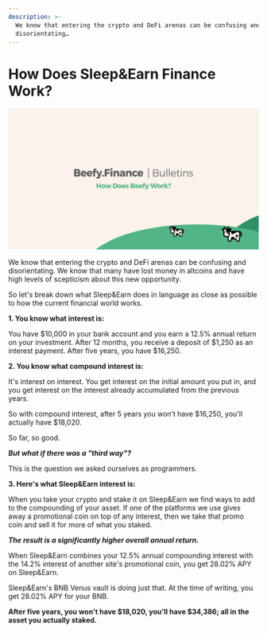 ```yaml
---
description: >-
  We know that entering the crypto and DeFi arenas can be confusing and
  disorientating…
---
```


# How Does Sleep&Earn Finance Work?

![](../.gitbook/assets/bulletin-how-does-beefy-finance-work.png)

We know that entering the crypto and DeFi arenas can be confusing and disorientating. We know that many have lost money in altcoins and have high levels of scepticism about this new opportunity.

So let's break down what Sleep&Earn does in language as close as possible to how the current financial world works.

**1. You know what interest is:**

You have $10,000 in your bank account and you earn a 12.5% annual return on your investment. After 12 months, you receive a deposit of $1,250 as an interest payment. After five years, you have $16,250.

**2. You know what compound interest is:**

It's interest on interest. You get interest on the initial amount you put in, and you get interest on the interest already accumulated from the previous years.

So with compound interest, after 5 years you won’t have $16,250, you'll actually have $18,020.

So far, so good.

_**But what if there was a "third way"?**_

This is the question we asked ourselves as programmers.

**3. Here's what Sleep&Earn interest is:**

When you take your crypto and stake it on Sleep&Earn we find ways to add to the compounding of your asset. If one of the platforms we use gives away a promotional coin on top of any interest, then we take that promo coin and sell it for more of what you staked.

_**The result is a significantly higher overall annual return.**_

When Sleep&Earn combines your 12.5% annual compounding interest with the 14.2% interest of another site's promotional coin, you get 28.02% APY on Sleep&Earn.

Sleep&Earn's BNB Venus vault is doing just that. At the time of writing, you get 28.02% APY for your BNB.

**After five years, you won't have $18,020, you'll have $34,386; all in the asset you actually staked.**

